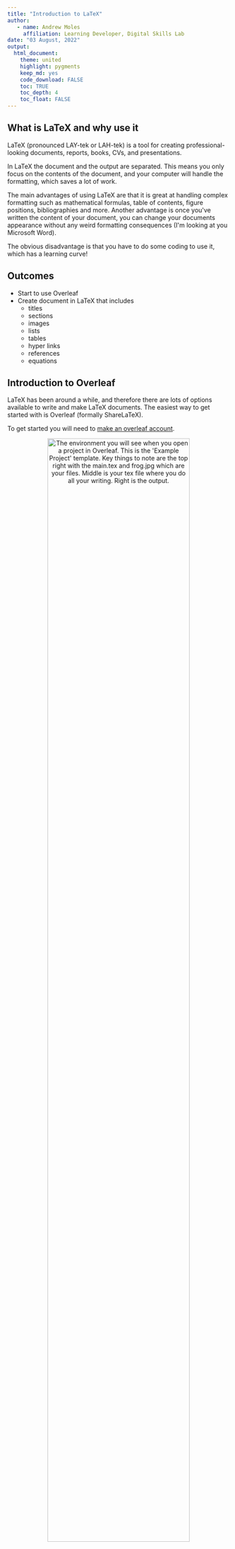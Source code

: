 ```yaml
---
title: "Introduction to LaTeX"
author:
   - name: Andrew Moles
     affiliation: Learning Developer, Digital Skills Lab
date: "03 August, 2022"
output: 
  html_document: 
    theme: united
    highlight: pygments
    keep_md: yes
    code_download: FALSE
    toc: TRUE
    toc_depth: 4
    toc_float: FALSE
---
```


## What is LaTeX and why use it

LaTeX (pronounced LAY-tek or LAH-tek) is a tool for creating professional-looking documents, reports, books, CVs, and presentations. 

In LaTeX the document and the output are separated. This means you only focus on the contents of the document, and your computer will handle the formatting, which saves a lot of work. 

The main advantages of using LaTeX are that it is great at handling complex formatting such as mathematical formulas, table of contents, figure positions, bibliographies and more. Another advantage is once you've written the content of your document, you can change your documents appearance without any weird formatting consequences (I'm looking at you Microsoft Word). 

The obvious disadvantage is that you have to do some coding to use it, which has a learning curve! 

## Outcomes

* Start to use Overleaf
* Create document in LaTeX that includes
  - titles
  - sections
  - images
  - lists
  - tables
  - hyper links
  - references
  - equations 

## Introduction to Overleaf

LaTeX has been around a while, and therefore there are lots of options available to write and make LaTeX documents. The easiest way to get started with is Overleaf (formally ShareLaTeX). 

To get started you will need to [make an overleaf account](https://www.overleaf.com/register). 

<div class="figure" style="text-align: center">
<img src="overleaf-env.png" alt="The environment you will see when you open a project in Overleaf. This is the 'Example Project' template. Key things to note are the top right with the main.tex and frog.jpg which are your files. Middle is your tex file where you do all your writing. Right is the output." width="80%" />
<p class="caption">The environment you will see when you open a project in Overleaf. This is the 'Example Project' template. Key things to note are the top right with the main.tex and frog.jpg which are your files. Middle is your tex file where you do all your writing. Right is the output.</p>
</div>


## Useful resources to use during this session

* [Overleaf documentation](https://www.overleaf.com/learn)
* Google search what you need - e.g. *hyperlink colour latex*

### Extra resources for after the session
* Videos that [introduce various LaTeX topics](https://www.youtube.com/playlist?list=PLnC5h3PY-znyDQKn3knfXfekZLgWyL7QW)
* 30 minute [learn LaTeX course](https://www.overleaf.com/learn/latex/Learn_LaTeX_in_30_minutes)
* Free [online introduction to LaTeX](https://www.overleaf.com/learn/latex/Free_online_introduction_to_LaTeX_(part_1))

## Exercises

A friend sent you a really cool article on the gender pay gap in the UK and you want to edit it to add some of your own ideas or research. You remember that you can do this with [Adobe](https://www.adobe.com/uk/), but they are asking you to pay for the software, we can't afford that!  

You think of a creative solution...you've been meaning to learn LaTeX so how about we write the document into LaTeX so we can edit and change what we like?  

You've emailed the author to ask them about the images and if you can use their article. They respond enthusiastically giving you a link to the files that has the following resources that will help you make your document: 

* The pdf of their document called **gender\_pay_gap.pdf**
* A csv file with the output of one of their analysis called **paygap\_sector_averages.csv**
* The two images they used in their report called **pay\_gap_bot.png** and **paygap.png**
* Their references file called **references.bib**
* A LaTeX template called **LaTeX_workshop.zip**

[Click link to access the files](https://lsecloud.sharepoint.com/:f:/s/TEAM_APD-DSL-Digital-Skills-Trainers/EohcJ1rf8qxAix5pn73IPwwBq_5uCynBmNQ6XWuc9UTDQw?e=Kf16Zi)

### Task 0 — load the template into Overleaf

Open Overleaf -> New Project -> Upload Project -> upload the **LaTeX_workshop.zip** file

Once uploaded, you'll see your first LaTeX document...it needs a bit of work! 

### Task 1 — title page

Now we have the a basic document we need to build up that title page! 

Using the **gender\_pay_gap.pdf** file as your example:

* Add the title
* Add the authors but replace with your own name 
* Add the date with todays date
* Add the abstract
* Make sure the title and abstract are on a separate page to the rest of the document.

### Task 2 — contents

We have the nice looking title page, which is a great start! 

Next we set up the contents page which should include a table of contents, list of figures, and list of tables. We might not have added tables or figures yet, but we will soon. 

* Use the [Overleaf documentation](https://www.overleaf.com/learn) to find out how to add these to your document
* Make sure your contents page are on a separate page to the rest of the document

You are very particular and notice in our document we have numbers next to our sections but the document we are copying doesn't, how annoying! You do a quick online search and find this answer in a [stack exchange thread](https://tex.stackexchange.com/a/30123) which seems to solve your problem, yay! The simplified version of this is as follows:  

```
\section*{Introduction}
\addcontentsline{toc}{section}{Introduction}
```

### Task 3 — upload documents to Overleaf

For the next tasks we will need to upload the resources the author sent us into Overleaf. Using the upload button (on the upper left hand side of Oveleaf, just under menu) add the following files to your Overleaf project:

* pay\_gap_bot.png
* paygap.png
* references.bib

Once uploaded, you'll be able to see the files in your project. Try clicking on them to view them. 

### Task 4 — introduction

Great, we have a title page and a contents page. We are in a good place to start adding the content to our document. 

The introduction we are copying has links and an image, exciting! 

* Copy introduction text from the pdf into Overleaf (make sure to paste in the introduction section)
* Add the links. Click on the links to get the urls
* Add the figure, which is the `pay_gap_bot.png` image file in your project
* Make sure you've added a caption and your image is in the centre of the page

Note that to make the image the same as the example something like this will work: ` \includegraphics[width=0.7\linewidth]{pay_gap_bot} `

### Task 5 — methods

You might notice now, when you *Recompile* the gender pay gap bot figure now appears in your list of figures, cool!

Next up, the methods section which has more new elements in equations and citations. 

* Make a new section called methods, like we have for introduction
* Add a new page between methods and introduction
* Copy the text from the methods in the pdf into Overleaf
* Add the url links
* Write the equations
* Add the references, all of which are in the *references.bib* file

Reference hint 1: there are two ways to cite in LaTeX using either `\cite{}` or `\citep{}`. It looks like our example has used `\citep{}`.

Reference hint 2: each reference in the  *references.bib* file has a label which you use within the cite command like `\cite{ggtext}`. 

#### General note about references

The template, rather helpfully, has been set up to handle citations and references. If you are starting off from nothing, first you'll need these two lines somewhere before `\begin{document}`: 

```
% this is for the bibliography
\usepackage[]{natbib}
\bibliographystyle{apsr}
```
And later in the document you'll need this which builds the reference list at the end of your document. This should go just before your `\end{document}`. 

```
% end with the bibliography
\newpage

\bibliography{references.bib}
```

### Task 6 — hyperlinks

Now when you *Recompile* you'll have a reference page, very exciting! 

However, you notice the colour of the citations, url links, and the contents page look different to our pdf document we are copying, we can't have that! 

LaTeX comes to the rescue again. We can change these with the `\hypersetup{}` command! At the beginning of your *main.tex* file you'll see this command. Change the colours of hyperlinks as follows:

* citations to blue
* url to blue
* contents page links to red

### Task 7 — results

We finally get to the good stuff, our results page! Some new features you notice are a table, footnotes, and figure referencing. 

* Make a new section called results on a separate page from methods  
* Copy the text from the results page in the pdf to your Overleaf document
* Add the footnote about tokenisation
* Add the two url links
* The copied table doesn't work! You think writing tables from scratch in LaTeX seems like a lot of effort. After a google search you find a [table convert tool](https://tableconvert.com/) which will do the hard work for you, great! Upload the *paygap\_sector_average.csv* to the table converter to get your table. Make sure it has a caption
* Add the figure, which is the `paygap.png` image file. Be sure to pay attention to the positioning of the figure, you might need to try different positions till it looks right
* Make sure your figure has a label
* Now you can add the figure labels

Hint: You might need to edit the table to make it look the same as the pdf. Some things you can try are adding or removing `\hline` arguments or removing the lines in the in the begin tablular command like the examples below:

```
% line between columns
\begin{tabular}{l | c}
% no line between columns
\begin{tabular}{l c}
```

### Task 8 — discussion

We are almost there, just the discussion left. Two new features here are a quote and a list. 

* Make a new section called discussion on a separate page from results
* Copy the text from the discussion page in the pdf to your Overleaf document
* Format the quote properly using the quote function `\begin{quote} `` your quote '' \end{quote} `
* Add the footnote
* Format the list using the Overleaf documentation for help

Wow, we've just taken a pdf document and converted it to LaTeX! 

Download a copy for yourself to your computer (download to pdf button is next to recompile button). 

### Final task — take our survey

Link to survey here

## Whats next?

The Digital Skills Lab will be running a follow up workshop to on LaTeX about ***report writing with R Markdown***. R Markdown is a tool for making dynamic document with R which combines markdown, a lightweight markup language that is an easy-to-write plain text format, and sections or chunks of embedded R code. This is powerful as is allows you to write reports or presentations that contain your R code as well as the documents being easy to write due to markdown. 

LaTeX has a great open-source community, and their are thousands of great templates, packages, and extensions out there which you can use depending on your needs. Two good places to start looking for templates are the [LaTeX Templates page](https://www.latextemplates.com/) and the [Overleaf Templates](https://www.overleaf.com/latex/templates). 

### Take home challenge

Write your CV using LaTeX! 

LaTeX is a great tool to write your CV due to its control over formatting. Try making your CV using templates from either [latextemplates.com](https://www.latextemplates.com/cat/curricula-vitae) or [Overleaf](https://www.overleaf.com/latex/templates/tagged/cv). 
